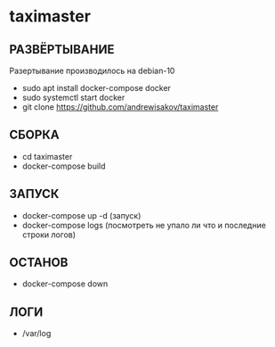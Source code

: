 # taximaster

## РАЗВЁРТЫВАНИЕ
Разертывание производилось на debian-10
- sudo apt install docker-compose docker
- sudo systemctl start docker
- git clone https://github.com/andrewisakov/taximaster

## СБОРКА
- cd taximaster
- docker-compose build

## ЗАПУСК
- docker-compose up -d  (запуск)
- docker-compose logs (посмотреть не упало ли что и последние строки логов)

## ОСТАНОВ
- docker-compose down

## ЛОГИ
- /var/log
